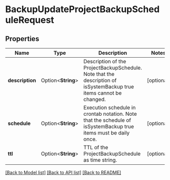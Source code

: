 # BackupUpdateProjectBackupScheduleRequest

## Properties

Name | Type | Description | Notes
------------ | ------------- | ------------- | -------------
**description** | Option<**String**> | Description of the ProjectBackupSchedule. Note that the description of isSystemBackup true items cannot be changed. | [optional]
**schedule** | Option<**String**> | Execution schedule in crontab notation. Note that the schedule of isSystemBackup true items must be daily once. | [optional]
**ttl** | Option<**String**> | TTL of the ProjectBackupSchedule as time string. | [optional]

[[Back to Model list]](../README.md#documentation-for-models) [[Back to API list]](../README.md#documentation-for-api-endpoints) [[Back to README]](../README.md)


